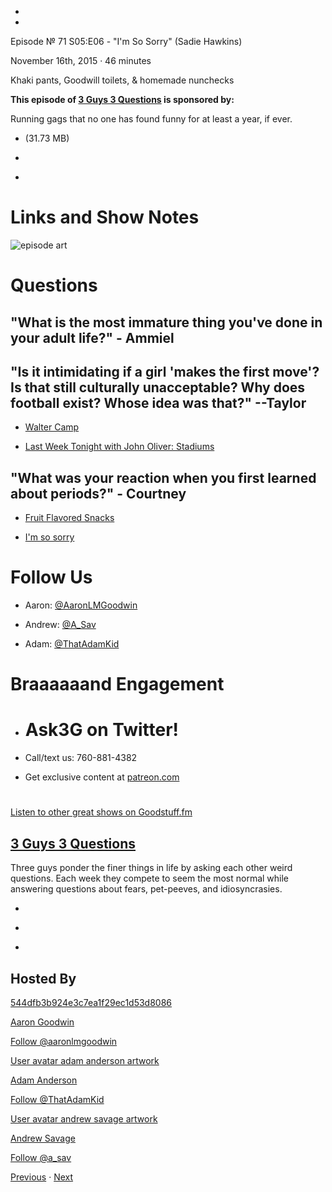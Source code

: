 -

-

Episode № 71 S05:E06 - "I'm So Sorry" (Sadie Hawkins)

November 16th, 2015 · 46 minutes

Khaki pants, Goodwill toilets, & homemade nunchecks

**This episode of [3 Guys 3 Questions](/3g3q) is sponsored by:**

Running gags that no one has found funny for at least a year, if ever.

- [](http://podcasts-1.feedpress.co/13789/20278.mp3)(31.73 MB)

- [](http://twitter.com/intent/tweet?text=3%20Guys%203%20Questions%20%E2%84%96%2071%20on%20@goodstuff_fm%20-%20http://goodstuff.fm/3g3q/71)

- [](http://www.facebook.com/sharer/sharer.php?u=http://goodstuff.fm/3g3q/71)

# Links and Show Notes

![episode art](http://l.gdwn.co/12bMl.gif)

# Questions

## "What is the most immature thing you've done in your adult life?" - Ammiel

## "Is it intimidating if a girl 'makes the first move'? Is that still culturally unacceptable? Why does football exist? Whose idea was that?" --Taylor

- [Walter Camp](https://en.wikipedia.org/wiki/Walter_Camp)

- [Last Week Tonight with John Oliver: Stadiums](https://youtu.be/xcwJt4bcnXs)

## "What was your reaction when you first learned about periods?" - Courtney

- [Fruit Flavored Snacks](http://amzn.com/B00J5SXTQK)

- [I'm so sorry](http://s3-ak.buzzfeed.com/static/2014-05/tmp/webdr05/12/19/anigif_eaa6a580d8aece464ad6ec5fd8670b68-0.gif)

# Follow Us

- Aaron: [@AaronLMGoodwin](http://twitter.com/aaronlmgoodwin)

- Andrew: [@A_Sav](http://twitter.com/a_sav)

- Adam: [@ThatAdamKid](http://twitter.com/thatadamkid)

# Braaaaaand Engagement

- # Ask3G on Twitter!

- Call/text us: 760-881-4382

- Get exclusive content at [patreon.com](http://www.patreon.com/3g3q)

#

[Listen to other great shows on Goodstuff.fm](http://www.goodstuff.fm)

## [3 Guys 3 Questions](/3g3q)

Three guys ponder the finer things in life by asking each other weird questions. Each week they compete to seem the most normal while answering questions about fears, pet-peeves, and idiosyncrasies.

- [](https://itunes.apple.com/us/podcast/3-guys-3-questions/id914129482)

- [](http://feed.3g3q.co/)

- [](mailto:3guys3questions@gmail.com?cc=sponsorship%40goodstuff.fm&subject=%5BGoodStuff%20FM%5D%20Sponsorship%20Inquiry%20for%203%20Guys%203%20Questions)

## Hosted By

[544dfb3b924e3c7ea1f29ec1d53d8086](/people/aaron-goodwin)[](http://gravatar.com/avatar/544dfb3b924e3c7ea1f29ec1d53d8086.png?s=300&r=pg)

[Aaron Goodwin](/people/aaron-goodwin)

[Follow @aaronlmgoodwin](https://twitter.com/aaronlmgoodwin)

[User avatar adam anderson artwork](/people/adam-anderson)[](https://goodstuffs3.s3.amazonaws.com/uploads/user/avatar/89/user_avatar_adam-anderson_artwork.png)

[Adam Anderson](/people/adam-anderson)

[Follow @ThatAdamKid](https://twitter.com/ThatAdamKid)

[User avatar andrew savage artwork](/people/andrew-savage)[](https://goodstuffs3.s3.amazonaws.com/uploads/user/avatar/95/user_avatar_andrew-savage_artwork.png)

[Andrew Savage](/people/andrew-savage)

[Follow @a_sav](https://twitter.com/a_sav)

[Previous](/3g3q/70) · [Next](/3g3q/72)
